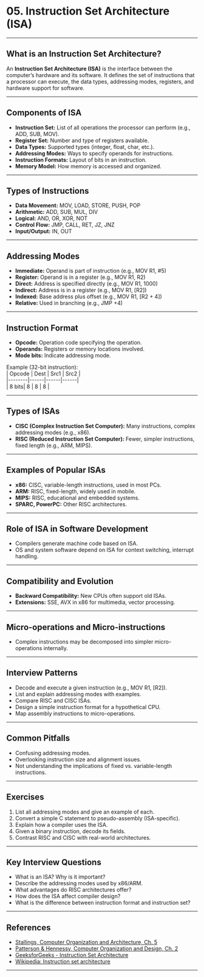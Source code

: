 # 05. Instruction Set Architecture (ISA)

---

## What is an Instruction Set Architecture?

An **Instruction Set Architecture (ISA)** is the interface between the computer’s hardware and its software. It defines the set of instructions that a processor can execute, the data types, addressing modes, registers, and hardware support for software.

---

## Components of ISA

- **Instruction Set:** List of all operations the processor can perform (e.g., ADD, SUB, MOV).
- **Register Set:** Number and type of registers available.
- **Data Types:** Supported types (integer, float, char, etc.).
- **Addressing Modes:** Ways to specify operands for instructions.
- **Instruction Formats:** Layout of bits in an instruction.
- **Memory Model:** How memory is accessed and organized.

---

## Types of Instructions

- **Data Movement:** MOV, LOAD, STORE, PUSH, POP
- **Arithmetic:** ADD, SUB, MUL, DIV
- **Logical:** AND, OR, XOR, NOT
- **Control Flow:** JMP, CALL, RET, JZ, JNZ
- **Input/Output:** IN, OUT

---

## Addressing Modes

- **Immediate:** Operand is part of instruction (e.g., MOV R1, #5)
- **Register:** Operand is in a register (e.g., MOV R1, R2)
- **Direct:** Address is specified directly (e.g., MOV R1, 1000)
- **Indirect:** Address is in a register (e.g., MOV R1, [R2])
- **Indexed:** Base address plus offset (e.g., MOV R1, [R2 + 4])
- **Relative:** Used in branching (e.g., JMP +4)

---

## Instruction Format

- **Opcode:** Operation code specifying the operation.
- **Operands:** Registers or memory locations involved.
- **Mode bits:** Indicate addressing mode.

Example (32-bit instruction):  
| Opcode | Dest | Src1 | Src2 |  
|--------|------|------|------|  
|  8 bits|  8   |  8   |  8   |

---

## Types of ISAs

- **CISC (Complex Instruction Set Computer):** Many instructions, complex addressing modes (e.g., x86).
- **RISC (Reduced Instruction Set Computer):** Fewer, simpler instructions, fixed length (e.g., ARM, MIPS).

---

## Examples of Popular ISAs

- **x86:** CISC, variable-length instructions, used in most PCs.
- **ARM:** RISC, fixed-length, widely used in mobile.
- **MIPS:** RISC, educational and embedded systems.
- **SPARC, PowerPC:** Other RISC architectures.

---

## Role of ISA in Software Development

- Compilers generate machine code based on ISA.
- OS and system software depend on ISA for context switching, interrupt handling.

---

## Compatibility and Evolution

- **Backward Compatibility:** New CPUs often support old ISAs.
- **Extensions:** SSE, AVX in x86 for multimedia, vector processing.

---

## Micro-operations and Micro-instructions

- Complex instructions may be decomposed into simpler micro-operations internally.

---

## Interview Patterns

- Decode and execute a given instruction (e.g., MOV R1, [R2]).
- List and explain addressing modes with examples.
- Compare RISC and CISC ISAs.
- Design a simple instruction format for a hypothetical CPU.
- Map assembly instructions to micro-operations.

---

## Common Pitfalls

- Confusing addressing modes.
- Overlooking instruction size and alignment issues.
- Not understanding the implications of fixed vs. variable-length instructions.

---

## Exercises

1. List all addressing modes and give an example of each.
2. Convert a simple C statement to pseudo-assembly (ISA-specific).
3. Explain how a compiler uses the ISA.
4. Given a binary instruction, decode its fields.
5. Contrast RISC and CISC with real-world architectures.

---

## Key Interview Questions

- What is an ISA? Why is it important?
- Describe the addressing modes used by x86/ARM.
- What advantages do RISC architectures offer?
- How does the ISA affect compiler design?
- What is the difference between instruction format and instruction set?

---

## References

- [Stallings, Computer Organization and Architecture, Ch. 5](https://www.pearson.com/en-us/subject-catalog/p/computer-organization-and-architecture/P200000001275/9780134101613)
- [Patterson & Hennessy, Computer Organization and Design, Ch. 2](https://www.elsevier.com/books/computer-organization-and-design-arm-edition/patterson/978-0-12-801733-3)
- [GeeksforGeeks - Instruction Set Architecture](https://www.geeksforgeeks.org/instruction-set-architecture/)
- [Wikipedia: Instruction set architecture](https://en.wikipedia.org/wiki/Instruction_set_architecture)

---
